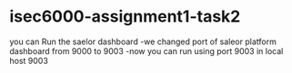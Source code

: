 # isec6000-assignment1-task2
 you can Run the  saelor dashboard 
-we changed port of saleor platform dashboard from 9000 to 9003
-now you can run using port 9003 in local host 9003 
